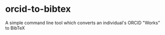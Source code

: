 # orcid-to-bibtex
A simple command line tool which converts an individual's ORCID "Works" to BibTeX
